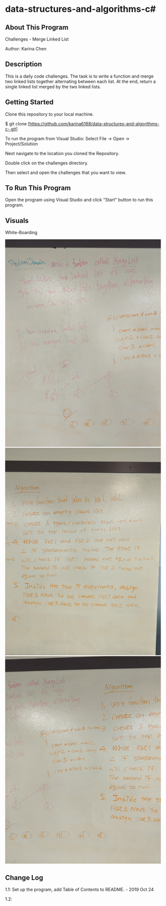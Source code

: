 # data-structures-and-algorithms-c#

## About This Program
Challenges - Merge Linked List

Author: Karina Chen

## Description
This is a daily code challenges. The task is to write a function and merge two linked lists together alternating between each list. At the end, return a single linked list merged by the two linked lists.

## Getting Started
Clone this repository to your local machine.

$ git clone [https://github.com/karina6188/data-structures-and-algorithms-c-.git]

To run the program from Visual Studio:
Select File -> Open -> Project/Solution

Next navigate to the location you cloned the Repository.

Double click on the challenges directory.

Then select and open the challenges that you want to view.

## To Run This Program
Open the program using Visual Studio and click "Start" button to run this program.

## Visuals

White-Boarding

![Alt whiteboarding capture](/Assets/code08_1.jpg)
![Alt whiteboarding capture](/Assets/code08_2.jpg)
![Alt whiteboarding capture](/Assets/code08_3.jpg)

## Change Log

1.1: Set up the program, add Table of Contents to README. - 2019 Oct 24

1.2: 
